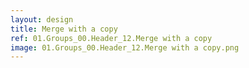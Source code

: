 ```yaml
---
layout: design
title: Merge with a copy
ref: 01.Groups_00.Header_12.Merge with a copy
image: 01.Groups_00.Header_12.Merge with a copy.png
---
```


